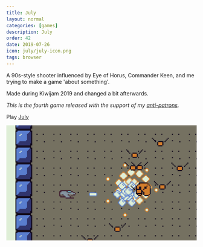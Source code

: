 ```yaml
---
title: July
layout: normal
categories: [games]
description: July
order: 42
date: 2019-07-26
icon: july/july-icon.png
tags: browser
---
```


A 90s-style shooter influenced by Eye of Horus, Commander Keen, and me trying to make a game 'about something'.

Made during Kiwijam 2019 and changed a bit afterwards.

_This is the fourth game released with the support of my [anti-patrons](/anti-patreon)._

<p>Play <a href="https://july.mgatland.com">July</a></p>

![](1.png)
